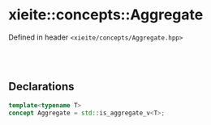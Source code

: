 # xieite::concepts::Aggregate
Defined in header `<xieite/concepts/Aggregate.hpp>`

<br/><br/>

## Declarations
```cpp
template<typename T>
concept Aggregate = std::is_aggregate_v<T>;
```
